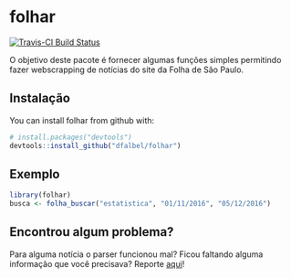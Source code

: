 # folhar

[![Travis-CI Build Status](https://travis-ci.org/dfalbel/folhar.svg?branch=master)](https://travis-ci.org/dfalbel/folhar)

O objetivo deste pacote é fornecer algumas funções simples permitindo fazer
webscrapping de notícias do site da Folha de São Paulo.

## Instalação

You can install folhar from github with:

```R
# install.packages("devtools")
devtools::install_github("dfalbel/folhar")
```

## Exemplo

```R
library(folhar)
busca <- folha_buscar("estatistica", "01/11/2016", "05/12/2016")
```

## Encontrou algum problema?

Para alguma notícia o parser funcionou mal? Ficou faltando alguma informação que 
você precisava? Reporte [aqui](https://github.com/dfalbel/folhar)!
